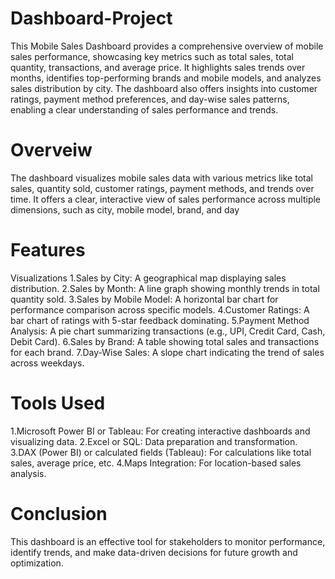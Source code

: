 # Dashboard-Project
This Mobile Sales Dashboard provides a comprehensive overview of mobile sales performance, showcasing key metrics such as total sales, total quantity, transactions, and average price. It highlights sales trends over months, identifies top-performing brands and mobile models, and analyzes sales distribution by city. The dashboard also offers insights into customer ratings, payment method preferences, and day-wise sales patterns, enabling a clear understanding of sales performance and trends.

# Overveiw
The dashboard visualizes mobile sales data with various metrics like total sales, quantity sold, customer ratings, payment methods, and trends over time. It offers a clear, interactive view of sales performance across multiple dimensions, such as city, mobile model, brand, and day

# Features
Visualizations 1.Sales by City: A geographical map displaying sales distribution. 2.Sales by Month: A line graph showing monthly trends in total quantity sold. 3.Sales by Mobile Model: A horizontal bar chart for performance comparison across specific models. 4.Customer Ratings: A bar chart of ratings with 5-star feedback dominating. 5.Payment Method Analysis: A pie chart summarizing transactions (e.g., UPI, Credit Card, Cash, Debit Card). 6.Sales by Brand: A table showing total sales and transactions for each brand. 7.Day-Wise Sales: A slope chart indicating the trend of sales across weekdays.

# Tools Used
1.Microsoft Power BI or Tableau: For creating interactive dashboards and visualizing data. 2.Excel or SQL: Data preparation and transformation. 3.DAX (Power BI) or calculated fields (Tableau): For calculations like total sales, average price, etc. 4.Maps Integration: For location-based sales analysis.

# Conclusion
This dashboard is an effective tool for stakeholders to monitor performance, identify trends, and make data-driven decisions for future growth and optimization.